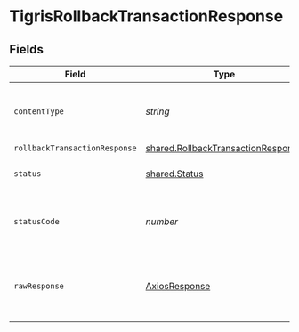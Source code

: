 # TigrisRollbackTransactionResponse


## Fields

| Field                                                                                    | Type                                                                                     | Required                                                                                 | Description                                                                              |
| ---------------------------------------------------------------------------------------- | ---------------------------------------------------------------------------------------- | ---------------------------------------------------------------------------------------- | ---------------------------------------------------------------------------------------- |
| `contentType`                                                                            | *string*                                                                                 | :heavy_check_mark:                                                                       | HTTP response content type for this operation                                            |
| `rollbackTransactionResponse`                                                            | [shared.RollbackTransactionResponse](../../models/shared/rollbacktransactionresponse.md) | :heavy_minus_sign:                                                                       | OK                                                                                       |
| `status`                                                                                 | [shared.Status](../../models/shared/status.md)                                           | :heavy_minus_sign:                                                                       | Default error response                                                                   |
| `statusCode`                                                                             | *number*                                                                                 | :heavy_check_mark:                                                                       | HTTP response status code for this operation                                             |
| `rawResponse`                                                                            | [AxiosResponse](https://axios-http.com/docs/res_schema)                                  | :heavy_minus_sign:                                                                       | Raw HTTP response; suitable for custom response parsing                                  |
